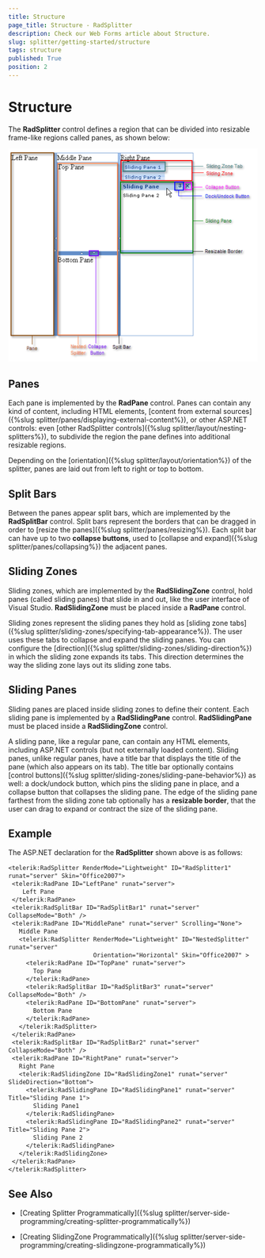 ```yaml
---
title: Structure
page_title: Structure - RadSplitter
description: Check our Web Forms article about Structure.
slug: splitter/getting-started/structure
tags: structure
published: True
position: 2
---
```


# Structure

The **RadSplitter** control defines a region that can be divided into resizable frame-like regions called panes, as shown below:

![](images/splitter-structure.png)

## Panes

Each pane is implemented by the **RadPane** control. Panes can contain any kind of content, including HTML elements, [content from external sources]({%slug splitter/panes/displaying-external-content%}), or other ASP.NET controls: even [other RadSplitter controls]({%slug splitter/layout/nesting-splitters%}), to subdivide the region the pane defines into additional resizable regions.

Depending on the [orientation]({%slug splitter/layout/orientation%}) of the splitter, panes are laid out from left to right or top to bottom.

## Split Bars

Between the panes appear split bars, which are implemented by the **RadSplitBar** control. Split bars represent the borders that can be dragged in order to [resize the panes]({%slug splitter/panes/resizing%}). Each split bar can have up to two **collapse buttons**, used to [collapse and expand]({%slug splitter/panes/collapsing%}) the adjacent panes.

## Sliding Zones

Sliding zones, which are implemented by the **RadSlidingZone** control, hold panes (called sliding panes) that slide in and out, like the user interface of Visual Studio. **RadSlidingZone** must be placed inside a **RadPane** control.

Sliding zones represent the sliding panes they hold as [sliding zone tabs]({%slug splitter/sliding-zones/specifying-tab-appearance%}). The user uses these tabs to collapse and expand the sliding panes. You can configure the [direction]({%slug splitter/sliding-zones/sliding-direction%}) in which the sliding zone expands its tabs. This direction determines the way the sliding zone lays out its sliding zone tabs.

## Sliding Panes

Sliding panes are placed inside sliding zones to define their content. Each sliding pane is implemented by a **RadSlidingPane** control. **RadSlidingPane** must be placed inside a **RadSlidingZone** control.

A sliding pane, like a regular pane, can contain any HTML elements, including ASP.NET controls (but not externally loaded content). Sliding panes, unlike regular panes, have a title bar that displays the title of the pane (which also appears on its tab). The title bar optionally contains [control buttons]({%slug splitter/sliding-zones/sliding-pane-behavior%}) as well: a dock/undock button, which pins the sliding pane in place, and a collapse button that collapses the sliding pane. The edge of the sliding pane farthest from the sliding zone tab optionally has a **resizable border**, that the user can drag to expand or contract the size of the sliding pane.

## Example

The ASP.NET declaration for the **RadSplitter** shown above is as follows:

````ASP.NET	     
<telerik:RadSplitter RenderMode="Lightweight" ID="RadSplitter1" runat="server" Skin="Office2007">
 <telerik:RadPane ID="LeftPane" runat="server">
	Left Pane
 </telerik:RadPane>
 <telerik:RadSplitBar ID="RadSplitBar1" runat="server" CollapseMode="Both" />
 <telerik:RadPane ID="MiddlePane" runat="server" Scrolling="None">
   Middle Pane
   <telerik:RadSplitter RenderMode="Lightweight" ID="NestedSplitter" runat="server"
						Orientation="Horizontal" Skin="Office2007" >
	 <telerik:RadPane ID="TopPane" runat="server">
	   Top Pane
	 </telerik:RadPane>
	 <telerik:RadSplitBar ID="RadSplitBar3" runat="server" CollapseMode="Both" />
	 <telerik:RadPane ID="BottomPane" runat="server">
	   Bottom Pane
	 </telerik:RadPane>
   </telerik:RadSplitter>
 </telerik:RadPane>
 <telerik:RadSplitBar ID="RadSplitBar2" runat="server" CollapseMode="Both" />
 <telerik:RadPane ID="RightPane" runat="server">
   Right Pane                           
   <telerik:RadSlidingZone ID="RadSlidingZone1" runat="server" SlideDirection="Bottom">
	 <telerik:RadSlidingPane ID="RadSlidingPane1" runat="server" Title="Sliding Pane 1">
	   Sliding Pane1
	 </telerik:RadSlidingPane>
	 <telerik:RadSlidingPane ID="RadSlidingPane2" runat="server" Title="Sliding Pane 2">
	   Sliding Pane 2
	 </telerik:RadSlidingPane>
   </telerik:RadSlidingZone>
 </telerik:RadPane>
</telerik:RadSplitter> 				
````



## See Also

 * [Creating Splitter Programmatically]({%slug splitter/server-side-programming/creating-splitter-programmatically%})

 * [Creating SlidingZone Programmatically]({%slug splitter/server-side-programming/creating-slidingzone-programmatically%})
